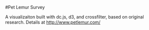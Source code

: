 
#Pet Lemur Survey

A visualizaiton built with dc.js, d3, and crossfilter, based on original research.  Details at http://www.petlemur.com/

